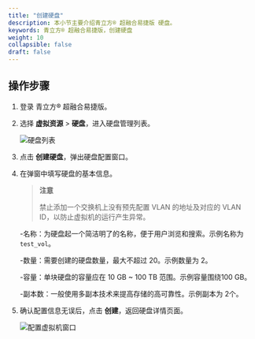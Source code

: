 ```yaml
---
title: "创建硬盘"
description: 本小节主要介绍青立方® 超融合易捷版 硬盘。 
keywords: 青立方® 超融合易捷版，创建硬盘
weight: 10
collapsible: false
draft: false
---
```





## 操作步骤

1. 登录 青立方® 超融合易捷版。
2. 选择 **虚拟资源** > **硬盘**，进入硬盘管理列表。

   ![硬盘列表](../../../_images/volume_list.png)

3. 点击 **创建硬盘**，弹出硬盘配置窗口。
4. 在弹窗中填写硬盘的基本信息。

   > **注意**
   >
   > 禁止添加一个交换机上没有预先配置 VLAN 的地址及对应的 VLAN ID，以防止虚拟机的运行产生异常。
    
    -名称：为硬盘起一个简洁明了的名称，便于用户浏览和搜索。示例名称为 `test_vol`。
    
    -数量：需要创建的硬盘数量，最大不超过 20。示例数量为 2。
    
    -容量：单块硬盘的容量应在 10 GB ~ 100 TB 范围。示例容量围绕100 GB。
    
    -副本数：一般使用多副本技术来提高存储的高可靠性。示例副本为 2个。

5. 确认配置信息无误后，点击 **创建**，返回硬盘详情页面。

   ![配置虚拟机窗口](../../../_images/config_volume.png)
